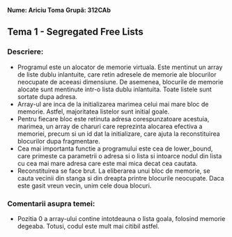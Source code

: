 **Nume: Ariciu Toma**
**Grupă: 312CAb**

## Tema 1 - Segregated Free Lists

### Descriere:

* Programul este un alocator de memorie virtuala. Este mentinut un array de liste dublu inlantuite, care retin adresele de memorie ale blocurilor neocupate de aceeasi dimensiune.
De asemenea, blocurile de memorie alocate sunt mentinute intr-o lista dublu inlantuita. Toate listele sunt sortate dupa adresa.
* Array-ul are inca de la initializarea marimea celui mai mare bloc de memorie. Astfel, majoritatea listelor sunt initial goale.
* Pentru fiecare bloc este retinuta adresa corespunzatoare acestuia, marimea, un array de charuri care reprezinta alocarea efectiva a memoriei, precum si un id dat la initializare, care
ajuta la reconstituirea blocurilor dupa fragmentare.
* Cea mai importanta functie a programului este cea de lower_bound, care primeste ca parametrii o adresa si o lista si intoarce nodul din lista cu cea mai mare adresa care este mai mica decat cea cautata.
* Reconstituirea se face brut. La eliberarea unui bloc de memorie, se cauta vecinii din stanga si din dreapta printre blocurile neocupate. Daca este gasit vreun vecin, unim cele doua blocuri.
	
### Comentarii asupra temei:

* Pozitia 0 a array-ului contine intotdeauna o lista goala, folosind memorie degeaba. Totusi, codul este mult mai citibil astfel.
